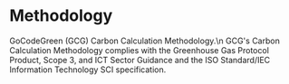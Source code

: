 # Methodology
GoCodeGreen (GCG) Carbon Calculation Methodology.\n
GCG's Carbon Calculation Methodology complies with the Greenhouse Gas Protocol Product, Scope 3, and ICT Sector Guidance and the ISO Standard/IEC Information Technology SCI specification.

